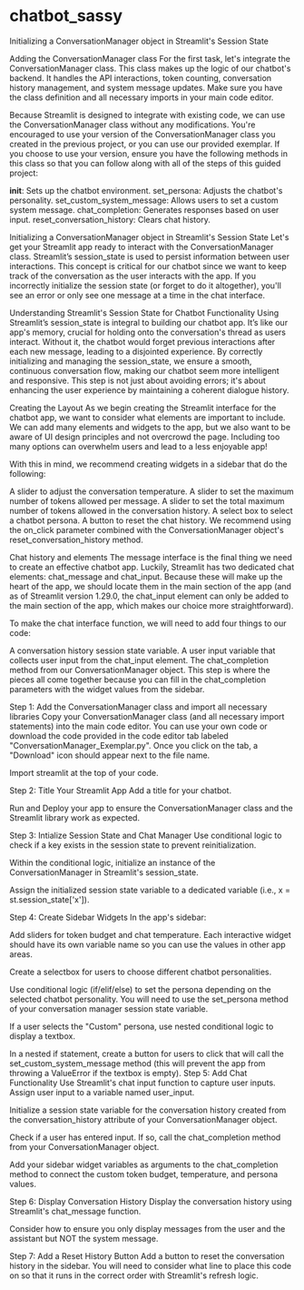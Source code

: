 # chatbot_sassy
Initializing a ConversationManager object in Streamlit's Session State 

Adding the ConversationManager class
For the first task, let's integrate the ConversationManager class. This class makes up the logic of our chatbot's backend. It handles the API interactions, token counting, conversation history management, and system message updates. Make sure you have the class definition and all necessary imports in your main code editor.

Because Streamlit is designed to integrate with existing code, we can use the ConversationManager class without any modifications. You're encouraged to use your version of the ConversationManager class you created in the previous project, or you can use our provided exemplar. If you choose to use your version, ensure you have the following methods in this class so that you can follow along with all of the steps of this guided project:

__init__: Sets up the chatbot environment.
set_persona: Adjusts the chatbot's personality.
set_custom_system_message: Allows users to set a custom system message.
chat_completion: Generates responses based on user input.
reset_conversation_history: Clears chat history.

Initializing a ConversationManager object in Streamlit's Session State
Let's get your Streamlit app ready to interact with the ConversationManager class. Streamlit’s session_state is used to persist information between user interactions. This concept is critical for our chatbot since we want to keep track of the conversation as the user interacts with the app. If you incorrectly initialize the session state (or forget to do it altogether), you'll see an error or only see one message at a time in the chat interface.

Understanding Streamlit's Session State for Chatbot Functionality
Using Streamlit’s session_state is integral to building our chatbot app. It’s like our app's memory, crucial for holding onto the conversation's thread as users interact. Without it, the chatbot would forget previous interactions after each new message, leading to a disjointed experience. By correctly initializing and managing the session_state, we ensure a smooth, continuous conversation flow, making our chatbot seem more intelligent and responsive. This step is not just about avoiding errors; it's about enhancing the user experience by maintaining a coherent dialogue history.

Creating the Layout
As we begin creating the Streamlit interface for the chatbot app, we want to consider what elements are important to include. We can add many elements and widgets to the app, but we also want to be aware of UI design principles and not overcrowd the page. Including too many options can overwhelm users and lead to a less enjoyable app!

With this in mind, we recommend creating widgets in a sidebar that do the following:

A slider to adjust the conversation temperature.
A slider to set the maximum number of tokens allowed per message.
A slider to set the total maximum number of tokens allowed in the conversation history.
A select box to select a chatbot persona.
A button to reset the chat history. We recommend using the on_click parameter combined with the ConversationManager object's reset_conversation_history method.

Chat history and elements
The message interface is the final thing we need to create an effective chatbot app. Luckily, Streamlit has two dedicated chat elements: chat_message and chat_input. Because these will make up the heart of the app, we should locate them in the main section of the app (and as of Streamlit version 1.29.0, the chat_input element can only be added to the main section of the app, which makes our choice more straightforward).

To make the chat interface function, we will need to add four things to our code:

A conversation history session state variable.
A user input variable that collects user input from the chat_input element.
The chat_completion method from our ConversationManager object.
This step is where the pieces all come together because you can fill in the chat_completion parameters with the widget values from the sidebar.

Step 1: Add the ConversationManager class and import all necessary libraries
Copy your ConversationManager class (and all necessary import statements) into the main code editor. You can use your own code or download the code provided in the code editor tab labeled "ConversationManager_Exemplar.py". Once you click on the tab, a "Download" icon should appear next to the file name.

Import streamlit at the top of your code.

Step 2: Title Your Streamlit App
Add a title for your chatbot.

Run and Deploy your app to ensure the ConversationManager class and the Streamlit library work as expected.

Step 3: Intialize Session State and Chat Manager
Use conditional logic to check if a key exists in the session state to prevent reinitialization.

Within the conditional logic, initialize an instance of the ConversationManager in Streamlit's session_state.

Assign the initialized session state variable to a dedicated variable (i.e., x = st.session_state['x']).

Step 4: Create Sidebar Widgets
In the app's sidebar:

Add sliders for token budget and chat temperature. Each interactive widget should have its own variable name so you can use the values in other app areas.

Create a selectbox for users to choose different chatbot personalities.

Use conditional logic (if/elif/else) to set the persona depending on the selected chatbot personality. You will need to use the set_persona method of your conversation manager session state variable.

If a user selects the "Custom" persona, use nested conditional logic to display a textbox.

In a nested if statement, create a button for users to click that will call the set_custom_system_message method (this will prevent the app from throwing a ValueError if the textbox is empty).
Step 5: Add Chat Functionality
Use Streamlit's chat input function to capture user inputs. Assign user input to a variable named user_input.

Initialize a session state variable for the conversation history created from the conversation_history attribute of your ConversationManager object.

Check if a user has entered input. If so, call the chat_completion method from your ConversationManager object.

Add your sidebar widget variables as arguments to the chat_completion method to connect the custom token budget, temperature, and persona values.

Step 6: Display Conversation History
Display the conversation history using Streamlit's chat_message function.

Consider how to ensure you only display messages from the user and the assistant but NOT the system message.

Step 7: Add a Reset History Button
Add a button to reset the conversation history in the sidebar. You will need to consider what line to place this code on so that it runs in the correct order with Streamlit's refresh logic.
